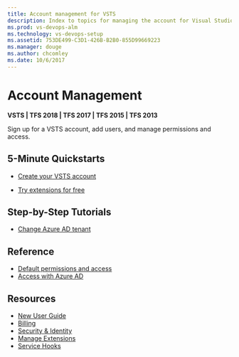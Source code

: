 ```yaml
---
title: Account management for VSTS  
description: Index to topics for managing the account for Visual Studio Team Services (VSTS)
ms.prod: vs-devops-alm
ms.technology: vs-devops-setup
ms.assetid: 753DE499-C3D1-426B-B2B0-855D99669223
ms.manager: douge
ms.author: chcomley
ms.date: 10/6/2017
---
```

[//]: # (monikerRange: '>= tfs-2013')

# Account Management

**VSTS | TFS 2018 | TFS 2017 | TFS 2015 | TFS 2013**

Sign up for a VSTS account, add users, and manage permissions and access.


## 5-Minute Quickstarts

* [Create your VSTS account](create-account-msa-or-work-student.md)
<!-- Can't add "add user" which is really obvious quick start item because it must then be in the quick starts in
     the toc, and there's a rule that you must not duplicate TOC entries for browsing.  There is a hard call here that
     users are more likely to ignore quick starts after first blush usage, so they are more likely to find adding users
     in the How-to Guides section.  The ripple effect is that truly new users using the index page won't be guided as
     well as repeat users who need to find common tasks readily if they are browsing.
     -->
* [Try extensions for free](../billing/try-additional-features-vs.md)


## Step-by-Step Tutorials

* [Change Azure AD tenant](change-azure-active-directory-vsts-account.md)

 
## Reference

* [Default permissions and access](../security/permissions-access.md?toc=/vsts/accounts/toc.json&bc=/vsts/accounts/breadcrumb/toc.json)
* [Access with Azure AD](access-with-azure-ad.md)


## Resources 

* [New User Guide](../user-guide/index.md)  
* [Billing](../billing/index.md)
* [Security & Identity](../security/index.md)
* [Manage Extensions](../marketplace/index.md)
* [Service Hooks](../service-hooks/index.md)
